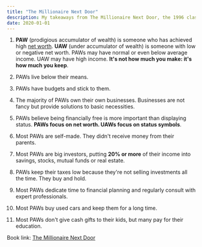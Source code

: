 ```yaml
---
title: "The Millionaire Next Door"
description: My takeaways from The Millionaire Next Door, the 1996 classic book by Thomas J. Stanley and William D. Danko
date: 2020-01-01
---
```


1. **PAW** (prodigious accumulator of wealth) is someone who has achieved high [net worth](https://www.investopedia.com/terms/n/networth.asp). **UAW** (under accumulator of wealth) is someone with low or negative net worth. PAWs may have normal or even below average income. UAW may have high income. **It's not how much you make: it's how much you keep**.

2. PAWs live below their means.

3. PAWs have budgets and stick to them.

4. The majority of PAWs own their own businesses. Businesses are not fancy but provide solutions to basic necessities.

5. PAWs believe being financially free is more important than displaying status. **PAWs focus on net worth. UAWs focus on status symbols**.

6. Most PAWs are self-made. They didn't receive money from their parents.

7. Most PAWs are big investors, putting **20% or more** of their income into savings, stocks, mutual funds or real estate.

8. PAWs keep their taxes low because they're not selling investments all the time. They buy and hold.

9. Most PAWs dedicate time to financial planning and regularly consult with expert professionals.

10. Most PAWs buy used cars and keep them for a long time.

11. Most PAWs don't give cash gifts to their kids, but many pay for their education.

Book link: [The Millionaire Next Door](https://www.goodreads.com/book/show/998.The_Millionaire_Next_Door)
















































































































